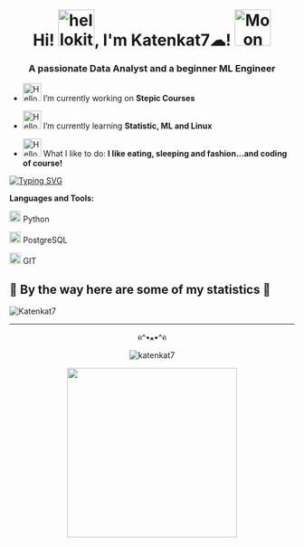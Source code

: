 

<h1 align="center"> Hi!  <a href="https://emoji.gg/emoji/2696-hellokitty-sparkle"><img src="https://cdn3.emoji.gg/emojis/2696-hellokitty-sparkle.png" width="64px" height="64px" alt="hellokitty_sparkle"></a>, I'm Katenkat7☁! <img height="40" <a href="https://emoji.gg/emoji/7745-moon"><img src="https://cdn3.emoji.gg/emojis/7745-moon.gif" width="64px" height="64px" alt="Moon"></a></h1>
<h3 align="center">A passionate Data Analyst and a beginner ML Engineer </h3>

- <a href="https://emoji.gg/emoji/9691-hellokittyarrowr"><img src="https://cdn3.emoji.gg/emojis/9691-hellokittyarrowr.gif" width="32px" height="32px" alt="HelloKittyArrowR"></a> I’m currently working on **Stepic Courses**

- <a href="https://emoji.gg/emoji/9691-hellokittyarrowr"><img src="https://cdn3.emoji.gg/emojis/9691-hellokittyarrowr.gif" width="32px" height="32px" alt="HelloKittyArrowR"></a> I’m currently learning **Statistic, ML and Linux**

- <a href="https://emoji.gg/emoji/9691-hellokittyarrowr"><img src="https://cdn3.emoji.gg/emojis/9691-hellokittyarrowr.gif" width="32px" height="32px" alt="HelloKittyArrowR"></a> What I like to do: **I like eating, sleeping and fashion...and coding of course!**


[![Typing SVG](https://readme-typing-svg.herokuapp.com?color=%2336BCF7&lines=Medical+cybernetics+student)](https://git.io/typing-svg)

**Languages and Tools:**  

<code><img height="20" src="https://img.icons8.com/nolan/96/python.png"></code> Python 

<code><img height="20" src="https://img.icons8.com/nolan/96/sql.png"></code> PostgreSQL

<code><img height="20" src="https://img.icons8.com/nolan/96/git.png"></code> GIT

## 🎀 By the way here are some of my statistics 🎀

![Katenkat7](https://github-readme-stats.vercel.app/api/top-langs/?username=katenkat7&count_private=true&theme=radical)


</div>


-----

<div align="center">

ฅ^•ﻌ•^ฅ

<p align="center"> <img src="https://komarev.com/ghpvc/?username=katenkat7&color=ff69b4&style=for-the-badge" alt="katenkat7" /> </p>

 
<div id="header" align="center">
  <img src="https://media.tenor.com/BMGVnrToETEAAAAC/my-life-teenage-robot-nicktoons.gif" width="300"/>
</div>
<!--
**katenkat7/katenkat7** is a ✨ _special_ ✨ repository because its `README.md` (this file) appears on your GitHub profile.
[![image](https://img.shields.io/badge/LinkedIn-ff69b4?style=for-the-badge&logo=linkedin&logoColor=white)](https://www.linkedin.com/in/)
[![image](https://img.shields.io/badge/Instagram-ff69b4?style=for-the-badge&logo=instagram&logoColor=white)](https://www.instagram.com/)
[![image](https://img.shields.io/badge/Gmail-ff69b4?style=for-the-badge&logo=gmail&logoColor=white)](mailto:)
Here are some ideas to get you started:

- 🔭 I’m currently working on ...
- 🌱 I’m currently learning ...
- 👯 I’m looking to collaborate on ...
- 🤔 I’m looking for help with ...
- 💬 Ask me about ...
- 📫 How to reach me: ...
- 😄 Pronouns: ...
- ⚡ Fun fact: ...
-->
